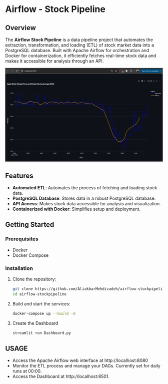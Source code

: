 # Airflow - Stock Pipeline

## Overview

The **Airflow Stock Pipeline** is a data pipeline project that automates the extraction, transformation, and loading (ETL) of stock market data into a PostgreSQL database. Built with Apache Airflow for orchestration and Docker for containerization, it efficiently fetches real-time stock data and makes it accessible for analysis through an API.

![Sample Output](SAMPLE.png)

## Features

- **Automated ETL**: Automates the process of fetching and loading stock data.
- **PostgreSQL Database**: Stores data in a robust PostgreSQL database.
- **API Access**: Makes stock data accessible for analysis and visualization.
- **Containerized with Docker**: Simplifies setup and deployment.

## Getting Started

### Prerequisites

- Docker
- Docker Compose

### Installation

1. Clone the repository:
   ```bash
   git clone https://github.com/AliakbarMehdizadeh/airflow-stockpipeline
   cd airflow-stockpipeline
2. Build and start the services:
   ```bash
   docker-compose up --build -d
3. Create the Dashboard
   ```bash
   streamlit run Dashboard.py

## USAGE 

- Access the Apache Airflow web interface at http://localhost:8080
- Monitor the ETL process and manage your DAGs. Currently set for daily runs at 00:00. 
- Access the Dashboard at http://localhost:8501.
